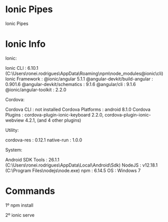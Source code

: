 # Ionic Pipes
Ionic Pipes
# Ionic Info

Ionic:

   Ionic CLI                     : 6.10.1 (C:\Users\ronei.rodrigues\AppData\Roaming\npm\node_modules\@ionic\cli)
   Ionic Framework               : @ionic/angular 5.1.1
   @angular-devkit/build-angular : 0.901.6
   @angular-devkit/schematics    : 9.1.6
   @angular/cli                  : 9.1.6
   @ionic/angular-toolkit        : 2.2.0

Cordova:

   Cordova CLI       : not installed
   Cordova Platforms : android 8.1.0
   Cordova Plugins   : cordova-plugin-ionic-keyboard 2.2.0, cordova-plugin-ionic-webview 4.2.1, (and 4 other plugins)

Utility:

   cordova-res : 0.12.1
   native-run  : 1.0.0

System:

   Android SDK Tools : 26.1.1 (C:\Users\ronei.rodrigues\AppData\Local\Android\Sdk)
   NodeJS            : v12.18.1 (C:\Program Files\nodejs\node.exe)
   npm               : 6.14.5
   OS                : Windows 7
# Commands
1º npm install

2º ionic serve
